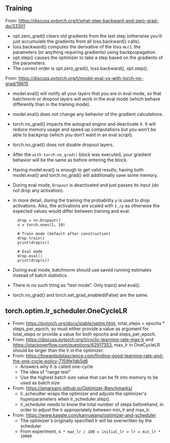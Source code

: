 ## Training

From: https://discuss.pytorch.org/t/what-step-backward-and-zero-grad-do/33301

- opt.zero_grad() clears old gradients from the last step (otherwise you’d just accumulate the gradients from all loss.backward() calls).
- loss.backward() computes the derivative of the loss w.r.t. the parameters (or anything requiring gradients) using backpropagation.
- opt.step() causes the optimizer to take a step based on the gradients of the parameters.
- The correct order is opt.zero_grad(), loss.backward(), opt.step().

From: https://discuss.pytorch.org/t/model-eval-vs-with-torch-no-grad/19615

- model.eval() will notify all your layers that you are in eval mode, so that batchnorm or dropout layers will work in the eval mode (which behave differently than in the training mode).
- model.eval() does not change any behavior of the gradient calculations.
- torch.no_grad() impacts the autograd engine and deactivate it. It will reduce memory usage and speed up computations but you won’t be able to backprop (which you don’t want in an eval script).
- torch.no_grad() does not disable dropout layers.
- After the `with torch.no_grad()` block was executed, your gradient behavior will be the same as before entering the block.
- Having model.eval() is enough to get valid results; having both model.eval() and torch.no_grad() will additionally save some memory.
- During eval mode, `Dropout` is deactivated and just passes its input (do not drop any activation).
- In more detail, during the training the probability `p` is used to drop activations. Also, the activations are scaled with `1./p` as otherwise the expected values would differ between training and eval.

        drop = nn.Dropout()
        x = torch.ones(1, 10)

        # Train mode (default after construction)
        drop.train()
        print(drop(x))

        # Eval mode
        drop.eval()
        print(drop(x))

- During eval mode, batchnorm should use saved running estimates instead of batch statistics.
- There is no such thing as “test mode”. Only train() and eval().
- torch.no_grad() and torch.set_grad_enabled(False) are the same.

## torch.optim.lr_scheduler.OneCycleLR

- From: https://pytorch.org/docs/stable/optim.html, total_steps = epochs * steps_per_epoch, so must either provide a value as argument for total_steps or provide a value for both epochs and steps_per_epoch.
- From: https://discuss.pytorch.org/t/cyclic-learning-rate-max-lr and https://stackoverflow.com/questions/62917353, max_lr in OneCycleLR should be larger than the lr in the optimizer.
- From: https://towardsdatascience.com/finding-good-learning-rate-and-the-one-cycle-policy-7159fe1db5d6
    - Answers why it is called one-cycle
    - The idea of "range test"
    - Use the highest batch size value that can be fit into memory to be used as batch size
- From: https://amarsaini.github.io/Optimizer-Benchmarks/
    - lr_scheudler wraps the optimizer and adjusts the optimizer's hyperparameters when lr_scheduler.step().
    - lr_scheduler needs to know the total number of steps beforehand, in order to adjust the lr appropriately between min_lr and max_lr.
- From: https://www.kaggle.com/kanruwang/optimizer-and-scheduler
    - The optimizer's originally specified lr will be overwritten by the scheduler
    - From experiment, `4 * max_lr / 100 = initial_lr = lr = min_lr * 10000`